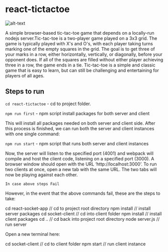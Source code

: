 # react-tictactoe

![alt-text](https://imgur.com/pnFGz02.jpg)

A simple browser-based tic-tac-toe game that depends on a locally-run nodejs server.Tic-tac-toe is a two-player game played on a 3x3 grid. The game is typically played with X's and O's, with each player taking turns marking one of the empty squares in the grid. The goal is to get three of your marks in a row, either horizontally, vertically, or diagonally, before your opponent does. If all of the squares are filled without either player achieving three in a row, the game ends in a tie. Tic-tac-toe is a simple and classic game that is easy to learn, but can still be challenging and entertaining for players of all ages.

## Steps to run

`cd react-tictactoe` - cd to project folder.

`npm run first` - npm script install packages for both server and client

This will install all packages needed on both server and client side. After this process is finished, we can
run both the server and client instances with one single command:

`npm run start` - npm script that runs both server and client instances

Now, the server will listen to the specified port (4001) and webpack will compile and host the client code,
listening on a specified port (3000). A browser window should open with the URL ‘http://localhost:3000’.
To run two clients at once, open a new tab with the same URL. The two tabs will now be playing against each
other.

`In case above steps Fail`

However, in the event that the above commands fail, these are the steps to take:  


cd react-socket-app                                    // cd to project root directory
npm install                                            // install server packages
cd socket-client                                       // cd into client folder
npm install                                            // install client packages
cd ..                                                  // cd back into project root directory
node server.js                                         // run server


Open a new terminal here:


cd socket-client                         // cd to client folder
npm start                                // run client instance
